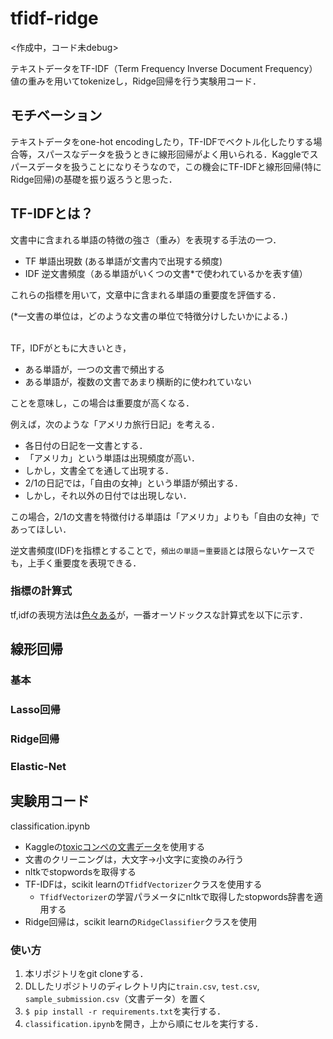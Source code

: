 # tfidf-ridge

<作成中，コード未debug>

テキストデータをTF-IDF（Term Frequency Inverse Document Frequency）値の重みを用いてtokenizeし，Ridge回帰を行う実験用コード．

## モチベーション

テキストデータをone-hot encodingしたり，TF-IDFでベクトル化したりする場合等，スパースなデータを扱うときに線形回帰がよく用いられる．Kaggleでスパースデータを扱うことになりそうなので，この機会にTF-IDFと線形回帰(特にRidge回帰)の基礎を振り返ろうと思った．

## TF-IDFとは？

文書中に含まれる単語の特徴の強さ（重み）を表現する手法の一つ．

- TF 単語出現数 (ある単語が文書内で出現する頻度)
- IDF 逆文書頻度（ある単語がいくつの文書*で使われているかを表す値）

これらの指標を用いて，文章中に含まれる単語の重要度を評価する．

(\*一文書の単位は，どのような文書の単位で特徴分けしたいかによる．)

<br>
TF，IDFがともに大きいとき，

- ある単語が，一つの文書で頻出する
- ある単語が，複数の文書であまり横断的に使われていない

ことを意味し，この場合は重要度が高くなる．

例えば，次のような「アメリカ旅行日記」を考える．

- 各日付の日記を一文書とする．
- 「アメリカ」という単語は出現頻度が高い．
- しかし，文書全てを通して出現する．
- 2/1の日記では，「自由の女神」という単語が頻出する．
- しかし，それ以外の日付では出現しない．

この場合，2/1の文書を特徴付ける単語は「アメリカ」よりも「自由の女神」であってほしい．

逆文書頻度(IDF)を指標とすることで，`頻出の単語＝重要語`とは限らないケースでも，上手く重要度を表現できる．

### 指標の計算式
tf,idfの表現方法は[色々ある](http://yukinoi.hatenablog.com/entry/2016/11/12/231422)が，一番オーソドックスな計算式を以下に示す．



## 線形回帰

### 基本

### Lasso回帰

### Ridge回帰

### Elastic-Net

## 実験用コード

classification.ipynb

- Kaggleの[toxicコンペの文書データ](https://www.kaggle.com/c/jigsaw-toxic-comment-classification-challenge/data)を使用する
- 文書のクリーニングは，大文字→小文字に変換のみ行う
- nltkでstopwordsを取得する
- TF-IDFは，scikit learnの`TfidfVectorizer`クラスを使用する
    - `TfidfVectorizer`の学習パラメータにnltkで取得したstopwords辞書を適用する
- Ridge回帰は，scikit learnの`RidgeClassifier`クラスを使用


### 使い方

1. 本リポジトリをgit cloneする．
2. DLしたリポジトリのディレクトリ内に`train.csv`, `test.csv`, `sample_submission.csv`（文書データ）を置く
3. `$ pip install -r requirements.txt`を実行する．
3. `classification.ipynb`を開き，上から順にセルを実行する．

